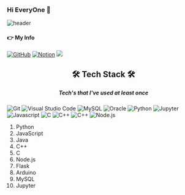 ### Hi EveryOne 👋
![header](https://capsule-render.vercel.app/api?type=waving&color=timeGradient&height=300&section=header&text=SeungMin's%20Github&fontSize=90&animation=scaleIn)
<!--
**hongseungmn/hongseungmn** is a ✨ _special_ ✨ repository because its `README.md` (this file) appears on your GitHub profile.

Here are some ideas to get you started:

- 🔭 I’m currently working on ...
- 🌱 I’m currently learning ...
- 👯 I’m looking to collaborate on ...
- 🤔 I’m looking for help with ...
- 💬 Ask me about ...
- 📫 How to reach me: ...
- 😄 Pronouns: ...
- ⚡ Fun fact: ...
-->

<h4>👉 My Info</h4>
<a href = "https://github.com/hisumin46"><img alt="GitHub" src ="https://img.shields.io/badge/GitHub-181717.svg?&style=flat-square&logo=GitHub&logoColor=white"/></a> <a href = "https://flaxen-fruitadens-6ff.notion.site/AI-f8c98596893d4064bb299c95878e92b5"><img alt="Notion" src ="https://img.shields.io/badge/Notion-white.svg?&style=flat-square&logo=Notion&logoColor=black"/></a> <a href="[mailto:https://www.notion.so/AI-f8c98596893d4064bb299c95878e92b5]"><img src="https://img.shields.io/badge/sem50000@naver.com-green?style=flat-square&logo=Naver&logoColor=white&link=mailto:sem50000@naver.com"></a>


<h2 align="center">🛠 Tech Stack 🛠</h2>
<h5 align="center">Tech's that I've used at least once</h5>

<img  alt="Git" src ="https://img.shields.io/badge/Git-F05032.svg?&style=flat-square&logo=Git&logoColor=white"/> <img  alt="Visual Studio Code" src ="https://img.shields.io/badge/VScode-007ACC.svg?&style=flat-square&logo=Visual Studio Code&logoColor=white"/> <img  alt="MySQL" src ="https://img.shields.io/badge/Mysql-4479A1.svg?&style=flat-square&logo=MySQL&logoColor=white"/> <img  alt="Oracle" src ="https://img.shields.io/badge/Oracle-F80000.svg?&style=flat-square&logo=Oracle&logoColor=white"/> <img  alt="Python" src ="https://img.shields.io/badge/Python-3776AB.svg?&style=flat-square&logo=Python&logoColor=white"/> <img  alt="Jupyter" src ="https://img.shields.io/badge/Jupyter-F37626.svg?&style=flat-square&logo=Jupyter&logoColor=white"/> <img  alt="Javascript" src ="https://img.shields.io/badge/Javascript-F7DF1E.svg?&style=flat-square&logo=Javascript&logoColor=white"/> <img  alt="C" src ="https://img.shields.io/badge/C-A8B9CC.svg?&style=flat-square&logo=C&logoColor=white"/> <img  alt="C++" src ="https://img.shields.io/badge/C++-00599C.svg?&style=flat-square&logo=C++&logoColor=white"/> <img  alt="C++" src ="https://img.shields.io/badge/C++-00599C.svg?&style=flat-square&logo=C++&logoColor=white"/> <img  alt="Node.js" src ="https://img.shields.io/badge/Node.js-339933.svg?&style=flat-square&logo=Node.js&logoColor=white"/> 




1. Python
2. JavaScript
3. Java
4. C++
5. C
6. Node.js
7. Flask
8. Arduino
9. MySQL
10. Jupyter



